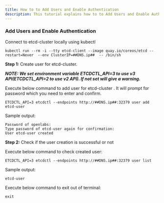 ```yaml
---
title: How to to Add Users and Enable Authentication
description: This tutorial explains how to to Add Users and Enable Authentication
---
```

### Add Users and Enable Authentication
Connect to etcd-cluster locally using kubectl

```execute
kubectl run --rm -i --tty etcd-client --image quay.io/coreos/etcd --restart=Never  --env ClusterIP=##DNS.ip##  -- /bin/sh
```

**Step 1:** Create user for etcd-cluster. 

***NOTE: We set environment variable ETCDCTL_API=3 to use v3 API(ETCDCTL_API=2 to use v2 API). If not set will give a warning.***

Execute below command to add user for etcd-cluster . It will prompt for password which you need to enter and confirm.

```execute
ETCDCTL_API=3 etcdctl --endpoints http://##DNS.ip##:32379 user add etcd-user
```

Sample output:

```
Password of openlabs:
Type password of etcd-user again for confirmation:
User etcd-user created
```

**Step 2:** Check if the user creation is successful or not

Execute below command to check created user:

```execute
ETCDCTL_API=3 etcdctl --endpoints http://##DNS.ip##:32379 user list
```

Sample output:

```
etcd-user
```

Execute below command to exit out of terminal:

```execute
exit
```

